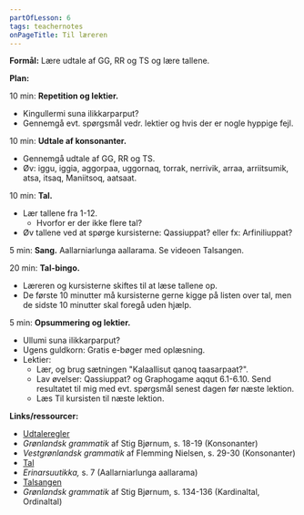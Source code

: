 ```yaml
---
partOfLesson: 6
tags: teachernotes
onPageTitle: Til læreren
---
```

**Formål:** Lære udtale af GG, RR og TS og lære tallene.

**Plan:**

10 min: **Repetition og lektier.**

- Kingullermi suna ilikkarparput?
- Gennemgå evt. spørgsmål vedr. lektier og hvis der er nogle hyppige fejl.

10 min: **Udtale af konsonanter.**

- Gennemgå udtale af GG, RR og TS.
- Øv: iggu, iggia, aggorpaa, uggornaq, torrak, nerrivik, arraa, arriitsumik, atsa, itsaq, Maniitsoq, aatsaat.

10 min: **Tal.**

- Lær tallene fra 1-12.
    - Hvorfor er der ikke flere tal?
- Øv tallene ved at spørge kursisterne: Qassiuppat? eller fx: Arfiniliuppat?

5 min: **Sang.** Aallarniarlunga aallarama. Se videoen Talsangen. 

20 min: **Tal-bingo.**

- Læreren og kursisterne skiftes til at læse tallene op.
- De første 10 minutter må kursisterne gerne kigge på listen over tal, men de sidste 10 minutter skal foregå uden hjælp.

5 min: **Opsummering og lektier.**

- Ullumi suna ilikkarparput?
- Ugens guldkorn: Gratis e-bøger med oplæsning.
- Lektier:
    - Lær, og brug sætningen "Kalaallisut qanoq taasarpaat?".
    - Lav øvelser: Qassiuppat? og Graphogame aqqut 6.1-6.10. Send resultatet til mig med evt. spørgsmål senest dagen før næste lektion.
    - Læs Til kursisten til næste lektion.

**Links/ressourcer:**

- [Udtaleregler]({{'/parloer/regler'|url}})
- _Grønlandsk grammatik_ af Stig Bjørnum, s. 18-19 (Konsonanter)
- _Vestgrønlandsk grammatik_ af Flemming Nielsen, s. 29-30 (Konsonanter)
- [Tal]({{'/parloer/tal'|url}})
- _Erinarsuutikka,_ s. 7 (Aallarniarlunga aallarama)
- [Talsangen]()
- _Grønlandsk grammatik_ af Stig Bjørnum, s. 134-136 (Kardinaltal, Ordinaltal)